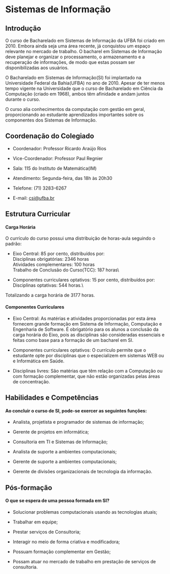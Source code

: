 Sistemas de Informação
======================

Introdução
----------

O curso de Bacharelado em Sistemas de Informação da UFBA foi criado em
2010. Embora ainda seja uma área recente, já conquistou um espaço
relevante no mercado de trabalho. O bacharel em Sistemas de Informação
deve planejar e organizar o processamento, o armazenamento e a
recuperação de informações, de modo que estas possam ser
disponibilizadas aos usuários.

O Bacharelado em Sistemas de Informação(SI) foi implantado na
Universidade Federal da Bahia(UFBA) no ano de 2010. Apesar de ter menos
tempo vigente na Universidade que o curso de Bacharelado em Ciência da
Computação (criado em 1968), ambos têm afinidade e andam juntos durante
o curso.

O curso alia conhecimentos da computação com gestão em geral,
proporcionando ao estudante aprendizados importantes sobre os
componentes dos Sistemas de Informação.

Coordenação do Colegiado
------------------------

-   Coordenador: Professor Ricardo Araújo Rios

-   Vice-Coordenador: Professor Paul Regnier

-   Sala: 115 do Instituto de Matemática(IM)

-   Atendimento: Segunda-feira, das 18h às 20h30

-   Telefone: (71) 3283-6267

-   E-mail: csi@ufba.br

Estrutura Curricular
--------------------

#### Carga Horária

O currículo do curso possui uma distribuição de horas-aula seguindo o
padrão:

-   Eixo Central: 85 por cento, distribuídos por:\
    Disciplinas obrigatórias: 2346 horas\
    Atividades complementares: 100 horas\
    Trabalho de Conclusão do Curso(TCC): 187 horas\

-   Componentes curriculares optativos: 15 por cento, distribuídos por:\
    Disciplinas optativas: 544 horas.\

Totalizando a carga horária de 3177 horas.

#### Componentes Curriculares

-   Eixo Central: As matérias e atividades proporcionadas por esta área
    fornecem grande formação em Sistema de Informação, Computação e
    Engenharia de Software. É obrigatório para os alunos a conclusão da
    carga horária do Eixo, pois as disciplinas são consideradas
    essenciais e feitas como base para a formação de um bacharel em SI.

-   Componentes curriculares optativos: O currículo permite que o
    estudante opte por disciplinas que o especializem em sistemas WEB ou
    e Informática em Saúde.

-   Disciplinas livres: São matérias que têm relação com a Computação ou
    com formação complementar, que não estão organizadas pelas áreas de
    concentração.

Habilidades e Competências
--------------------------

#### Ao concluir o curso de SI, pode-se exercer as seguintes funções:

-   Analista, projetista e programador de sistemas de informação;

-   Gerente de projetos em informática;

-   Consultoria em TI e Sistemas de Informação;

-   Analista de suporte a ambientes computacionais;

-   Gerente de suporte a ambientes computacionais;

-   Gerente de divisões organizacionais de tecnologia da informação.

Pós-formação
------------

#### O que se espera de uma pessoa formada em SI?

-   Solucionar problemas computacionais usando as tecnologias atuais;

-   Trabalhar em equipe;

-   Prestar serviços de Consultoria;

-   Interagir no meio de forma criativa e modificadora;

-   Possuam formação complementar em Gestão;

-   Possam atuar no mercado de trabalho em prestação de serviços de
    consultoria.



